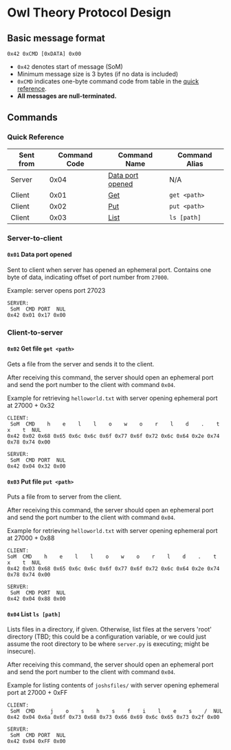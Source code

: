 # Owl Theory Protocol Design

## Basic message format

`0x42 0xCMD [0xDATA] 0x00`

* `0x42` denotes start of message (SoM)
* Minimum message size is 3 bytes (if no data is included)
* `0xCMD` indicates one-byte command code from table in the [quick reference](#quick-reference).
* **All messages are null-terminated.**

## Commands

### Quick Reference

|Sent from|Command Code|Command Name|Command Alias|
|---|---|---|---|
|Server|0x04|[Data port opened](#0x01-data-port-opened)|N/A|
|Client|0x01|[Get](#0x02-get-file-get-path)|`get <path>`|
|Client|0x02|[Put](#0x03-put-file-put-path)|`put <path>`|
|Client|0x03|[List](#0x04-list-ls-path)|`ls [path]`|

### Server-to-client

#### `0x01` Data port opened

Sent to client when server has opened an ephemeral port. Contains one byte of data, indicating offset of port number from `27000`.

Example: server opens port 27023

```
SERVER:
 SoM  CMD PORT  NUL
0x42 0x01 0x17 0x00
```

### Client-to-server

#### `0x02` Get file `get <path>`

Gets a file from the server and sends it to the client.

After receiving this command, the server should open an ephemeral port and send the port number to the client with command `0x04`.

Example for retrieving `helloworld.txt` with server opening ephemeral port at 27000 + 0x32

```
CLIENT:
 SoM  CMD    h    e    l    l    o    w    o    r    l    d    .    t    x    t  NUL
0x42 0x02 0x68 0x65 0x6c 0x6c 0x6f 0x77 0x6f 0x72 0x6c 0x64 0x2e 0x74 0x78 0x74 0x00
 
SERVER:
 SoM  CMD PORT  NUL
0x42 0x04 0x32 0x00
```

#### `0x03` Put file `put <path>`

Puts a file from to server from the client.

After receiving this command, the server should open an ephemeral port and send the port number to the client with command `0x04`.

Example for retrieving `helloworld.txt` with server opening ephemeral port at 27000 + 0x88

```
CLIENT:
SoM  CMD    h    e    l    l    o    w    o    r    l    d    .    t    x    t  NUL
0x42 0x03 0x68 0x65 0x6c 0x6c 0x6f 0x77 0x6f 0x72 0x6c 0x64 0x2e 0x74 0x78 0x74 0x00

SERVER:
 SoM  CMD PORT  NUL
0x42 0x04 0x88 0x00
```

#### `0x04` List `ls [path]`

Lists files in a directory, if given. Otherwise, list files at the servers 'root' directory (TBD; this could be a configuration variable, or we could just assume the root directory to be where `server.py` is executing; might be insecure).

After receiving this command, the server should open an ephemeral port and send the port number to the client with command `0x04`.

Example for listing contents of `joshsfiles/` with server opening ephemeral port at 27000 + 0xFF

```
CLIENT:
 SoM  CMD     j    o    s    h    s    f    i    l    e    s    /  NUL
0x42 0x04 0x6a 0x6f 0x73 0x68 0x73 0x66 0x69 0x6c 0x65 0x73 0x2f 0x00

SERVER:
 SoM  CMD PORT  NUL
0x42 0x04 0xFF 0x00
```
